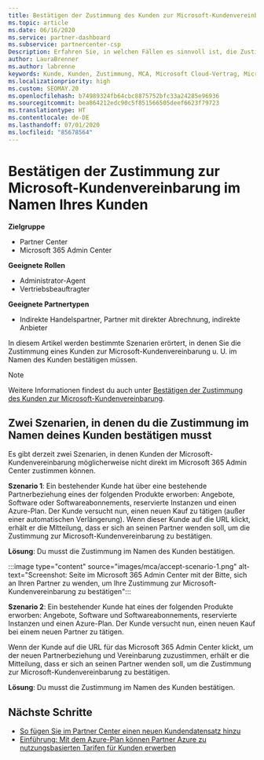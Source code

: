 ```yaml
---
title: Bestätigen der Zustimmung des Kunden zur Microsoft-Kundenvereinbarung
ms.topic: article
ms.date: 06/16/2020
ms.service: partner-dashboard
ms.subservice: partnercenter-csp
Description: Erfahren Sie, in welchen Fällen es sinnvoll ist, die Zustimmung zur Microsoft-Kundenvereinbarung im Namen Ihres Kunden zu bestätigen.
author: LauraBrenner
ms.author: labrenne
keywords: Kunde, Kunden, Zustimmung, MCA, Microsoft Cloud-Vertrag, Microsoft-Kundenvereinbarung, Vorlagen für Kundenvereinbarungen, Zustimmung bestätigen
ms.localizationpriority: high
ms.custom: SEOMAY.20
ms.openlocfilehash: b74989324fb64cbc8875752bfc33a24285e96936
ms.sourcegitcommit: bea864212edc90c5f851566505deef6623f79723
ms.translationtype: HT
ms.contentlocale: de-DE
ms.lasthandoff: 07/01/2020
ms.locfileid: "85678564"
---
```

# <a name="attest-acceptance-of-the-microsoft-customer-agreement-on-behalf-of-your-customer"></a>Bestätigen der Zustimmung zur Microsoft-Kundenvereinbarung im Namen Ihres Kunden

**Zielgruppe**

- Partner Center
- Microsoft 365 Admin Center

**Geeignete Rollen**

- Administrator-Agent
- Vertriebsbeauftragter

**Geeignete Partnertypen**

- Indirekte Handelspartner, Partner mit direkter Abrechnung, indirekte Anbieter

In diesem Artikel werden bestimmte Szenarien erörtert, in denen Sie die Zustimmung eines Kunden zur Microsoft-Kundenvereinbarung u. U. im Namen des Kunden bestätigen müssen.

>[!NOTE]
>Weitere Informationen findest du auch unter [Bestätigen der Zustimmung des Kunden zur Microsoft-Kundenvereinbarung](confirm-customer-agreement.md).

## <a name="two-scenarios-where-you-need-to-attest-on-behalf-of-your-customer"></a>Zwei Szenarien, in denen du die Zustimmung im Namen deines Kunden bestätigen musst

Es gibt derzeit zwei Szenarien, in denen Kunden der Microsoft-Kundenvereinbarung möglicherweise nicht direkt im Microsoft 365 Admin Center zustimmen können.

**Szenario 1**: Ein bestehender Kunde hat über eine bestehende Partnerbeziehung eines der folgenden Produkte erworben: Angebote, Software oder Softwareabonnements, reservierte Instanzen und einen Azure-Plan. Der Kunde versucht nun, einen neuen Kauf zu tätigen (außer einer automatischen Verlängerung). Wenn dieser Kunde auf die URL klickt, erhält er die Mitteilung, dass er sich an seinen Partner wenden soll, um die Zustimmung zur Microsoft-Kundenvereinbarung zu bestätigen.  

**Lösung**: Du musst die Zustimmung im Namen des Kunden bestätigen.

:::image type="content" source="images/mca/accept-scenario-1.png" alt-text="Screenshot: Seite im Microsoft 365 Admin Center mit der Bitte, sich an Ihren Partner zu wenden, um Ihre Zustimmung zur Microsoft-Kundenvereinbarung zu bestätigen":::

**Szenario 2**: Ein bestehender Kunde hat eines der folgenden Produkte erworben: Angebote, Software und Softwareabonnements, reservierte Instanzen und einen Azure-Plan. Der Kunde versucht nun, einen neuen Kauf bei einem neuen Partner zu tätigen.

Wenn der Kunde auf die URL für das Microsoft 365 Admin Center klickt, um der neuen Partnerbeziehung und Vereinbarung zuzustimmen, erhält er die Mitteilung, dass er sich an seinen Partner wenden soll, um die Zustimmung zur Microsoft-Kundenvereinbarung zu bestätigen.  

**Lösung**: Du musst die Zustimmung im Namen des Kunden bestätigen.  

## <a name="next-steps"></a>Nächste Schritte

- [So fügen Sie im Partner Center einen neuen Kundendatensatz hinzu](add-a-new-customer.md)
- [Einführung: Mit dem Azure-Plan können Partner Azure zu nutzungsbasierten Tarifen für Kunden erwerben](azure-plan-lp.md)

